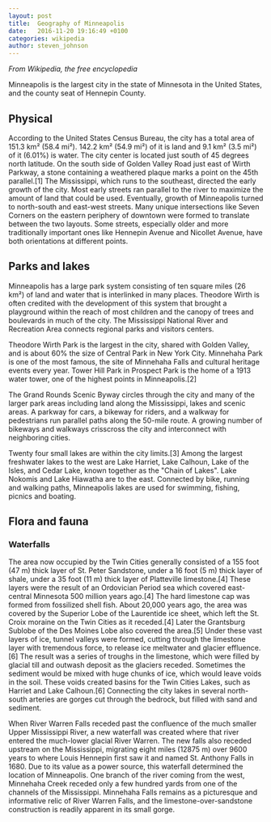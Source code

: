 ```yaml
---
layout: post
title:  Geography of Minneapolis
date:   2016-11-20 19:16:49 +0100
categories: wikipedia
author: steven_johnson
---
```


_From Wikipedia, the free encyclopedia_

Minneapolis is the largest city in the state of Minnesota in the United States, and the county seat of Hennepin County.

## Physical
According to the United States Census Bureau, the city has a total area of 151.3 km² (58.4 mi²). 142.2 km² (54.9 mi²) of it is land and 9.1 km² (3.5 mi²) of it (6.01%) is water. The city center is located just south of 45 degrees north latitude. On the south side of Golden Valley Road just east of Wirth Parkway, a stone containing a weathered plaque marks a point on the 45th parallel.[1] The Mississippi, which runs to the southeast, directed the early growth of the city. Most early streets ran parallel to the river to maximize the amount of land that could be used. Eventually, growth of Minneapolis turned to north-south and east-west streets. Many unique intersections like Seven Corners on the eastern periphery of downtown were formed to translate between the two layouts. Some streets, especially older and more traditionally important ones like Hennepin Avenue and Nicollet Avenue, have both orientations at different points.

## Parks and lakes
Minneapolis has a large park system consisting of ten square miles (26 km²) of land and water that is interlinked in many places. Theodore Wirth is often credited with the development of this system that brought a playground within the reach of most children and the canopy of trees and boulevards in much of the city. The Mississippi National River and Recreation Area connects regional parks and visitors centers.

Theodore Wirth Park is the largest in the city, shared with Golden Valley, and is about 60% the size of Central Park in New York City. Minnehaha Park is one of the most famous, the site of Minnehaha Falls and cultural heritage events every year. Tower Hill Park in Prospect Park is the home of a 1913 water tower, one of the highest points in Minneapolis.[2]

The Grand Rounds Scenic Byway circles through the city and many of the larger park areas including land along the Mississippi, lakes and scenic areas. A parkway for cars, a bikeway for riders, and a walkway for pedestrians run parallel paths along the 50-mile route. A growing number of bikeways and walkways crisscross the city and interconnect with neighboring cities.

Twenty four small lakes are within the city limits.[3] Among the largest freshwater lakes to the west are Lake Harriet, Lake Calhoun, Lake of the Isles, and Cedar Lake, known together as the "Chain of Lakes". Lake Nokomis and Lake Hiawatha are to the east. Connected by bike, running and walking paths, Minneapolis lakes are used for swimming, fishing, picnics and boating.

## Flora and fauna

### Waterfalls
The area now occupied by the Twin Cities generally consisted of a 155 foot (47 m) thick layer of St. Peter Sandstone, under a 16 foot (5 m) thick layer of shale, under a 35 foot (11 m) thick layer of Platteville limestone.[4] These layers were the result of an Ordovician Period sea which covered east-central Minnesota 500 million years ago.[4] The hard limestone cap was formed from fossilized shell fish. About 20,000 years ago, the area was covered by the Superior Lobe of the Laurentide ice sheet, which left the St. Croix moraine on the Twin Cities as it receded.[4] Later the Grantsburg Sublobe of the Des Moines Lobe also covered the area.[5] Under these vast layers of ice, tunnel valleys were formed, cutting through the limestone layer with tremendous force, to release ice meltwater and glacier effluence.[6] The result was a series of troughs in the limestone, which were filled by glacial till and outwash deposit as the glaciers receded. Sometimes the sediment would be mixed with huge chunks of ice, which would leave voids in the soil. These voids created basins for the Twin Cities Lakes, such as Harriet and Lake Calhoun.[6] Connecting the city lakes in several north-south arteries are gorges cut through the bedrock, but filled with sand and sediment.

When River Warren Falls receded past the confluence of the much smaller Upper Mississippi River, a new waterfall was created where that river entered the much-lower glacial River Warren. The new falls also receded upstream on the Mississippi, migrating eight miles (12875 m) over 9600 years to where Louis Hennepin first saw it and named St. Anthony Falls in 1680. Due to its value as a power source, this waterfall determined the location of Minneapolis. One branch of the river coming from the west, Minnehaha Creek receded only a few hundred yards from one of the channels of the Mississippi. Minnehaha Falls remains as a picturesque and informative relic of River Warren Falls, and the limestone-over-sandstone construction is readily apparent in its small gorge.